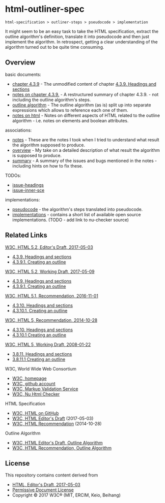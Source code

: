 
html-outliner-spec
===============

```
html-specification > outliner-steps > pseudocode > implementation
```

It might seem to be an easy task to take the HTML specification, extract the
outline algorithm's definition, translate it into pseudocode and then just
implement the algorithm. In retrospect, getting a clear understanding of the
algorithm turned out to be quite time consuming.

## Overview

basic documents:

* [chapter 4.3.9](./outliner-4.3.9.md) - The unmodified content of chapter
  [4.3.9. Headings and sections](https://w3c.github.io/html/sections.html#headings-and-sections)
* [notes on chapter 4.3.9.](./outliner-notes.md) - A restructured summary of
  chapter 4.3.9. - not including the outline algorithm's steps.
* [outline algorithm](./outliner-steps.md) - The outline algorithm (as is) split
  up into separate expressions which allows to reference each one of them.
* [notes on html](./html-notes.md) - Notes on different aspects of HTML related
  to the outline algorithm - i.e. notes on elements and boolean attributes.

associations:

* [notes](./issue-associations-notes.md) - These are the notes I took when I
  tried to understand what result the algorithm supposed to produce.
* [overview](./implementation-overview.md) - My take on a detailed description
  of what result the algorithm is supposed to produce.
* [summary](./issue-associations-summary.md) - A summary of the issues and bugs
  mentioned in the notes - including hints on how to fix these.

TODOs:

* [issue-headings](./issue-headings.md)
* [issue-inner-sce](./issue-inner-sce.md)

implementations:

* [pseudocode](./pseudocode.md) - the algorithm's steps translated into pseudocode.
* [implementations](./implementations.md) - contains a short list of available
  open source implementations. (TODO - add link to nu-checker source)

## Related Links

[W3C, HTML 5.2, Editor's Draft, 2017-05-03](https://w3c.github.io/html/)

* [4.3.9. Headings and sections](https://w3c.github.io/html/sections.html#headings-and-sections)
* [4.3.9.1. Creating an outline](https://w3c.github.io/html/sections.html#creating-an-outline)

[W3C, HTML 5.2, Working Draft, 2017-05-09](https://www.w3.org/TR/html52/)

* [4.3.9. Headings and sections](https://www.w3.org/TR/html52/sections.html#headings-and-sections)
* [4.3.9.1. Creating an outline](https://www.w3.org/TR/html52/sections.html#creating-an-outline)

[W3C, HTML 5.1, Recommendation, 2016-11-01](https://www.w3.org/TR/html51/)

* [4.3.10. Headings and sections](https://www.w3.org/TR/html51/sections.html#headings-and-sections)
* [4.3.10.1. Creating an outline](https://www.w3.org/TR/html51/sections.html#creating-an-outline)

[W3C, HTML 5, Recommendation, 2014-10-28](https://www.w3.org/TR/html5/sections.html)

* [4.3.10. Headings and sections](https://www.w3.org/TR/html5/sections.html#headings-and-sections)
* [4.3.10.1 Creating an outline](https://www.w3.org/TR/html5/sections.html#outlines)

[W3C, HTML 5, Working Draft, 2008-01-22](https://www.w3.org/TR/2008/WD-html5-20080122)

* [3.8.11. Headings and sections](https://www.w3.org/TR/2008/WD-html5-20080122#headings)
* [3.8.11.1 Creating an outline](https://www.w3.org/TR/2008/WD-html5-20080122#outlines)

W3C, World Wide Web Consortium

* [W3C, homepage](https://www.w3.org)
* [W3C, github account](https://github.com/w3c)
* [W3C, Markup Validation Service](https://validator.w3.org)
* [W3C, Nu Html Checker](https://validator.w3.org/nu)

HTML Specification

* [W3C, HTML on GitHub](https://github.com/w3c/html)
* [W3C, HTML Editor's Draft](https://w3c.github.io/html) (2017-05-03)
* [W3C, HTML Recommendation](https://www.w3.org/TR/html5) (2014-10-28)

Outline Algorithm

* [W3C, HTML Editor's Draft, Outline Algorithm](https://w3c.github.io/html/sections.html#creating-an-outline)
* [W3C, HTML Recommendation, Outline Algorithm](https://www.w3.org/TR/html5/sections.html#outlines)

## License

This repository contains content derived from

* [HTML, Editor's Draft, 2017-05-03](https://w3c.github.io/html)
* [Permissive Document License](https://www.w3.org/Consortium/Legal/2015/copyright-software-and-document)
* Copyright © 2017 W3C® (MIT, ERCIM, Keio, Beihang)
